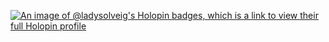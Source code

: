[![An image of @ladysolveig's Holopin badges, which is a link to view their full Holopin profile](https://holopin.me/ladysolveig)](https://holopin.io/@ladysolveig)
